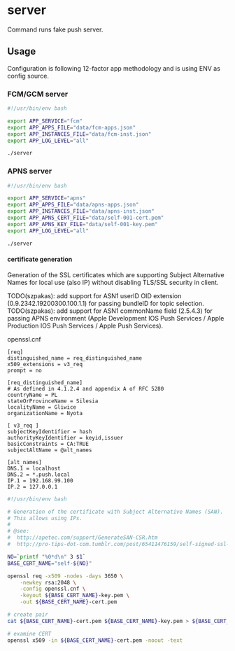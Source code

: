 # server

Command runs fake push server.

## Usage

Configuration is following 12-factor app methodology and is using ENV as config source.

### FCM/GCM server

```bash
#!/usr/bin/env bash

export APP_SERVICE="fcm"
export APP_APPS_FILE="data/fcm-apps.json"
export APP_INSTANCES_FILE="data/fcm-inst.json"
export APP_LOG_LEVEL="all"

./server
```

### APNS server

```bash
#!/usr/bin/env bash

export APP_SERVICE="apns"
export APP_APPS_FILE="data/apns-apps.json"
export APP_INSTANCES_FILE="data/apns-inst.json"
export APP_APNS_CERT_FILE="data/self-001-cert.pem"
export APP_APNS_KEY_FILE="data/self-001-key.pem"
export APP_LOG_LEVEL="all"

./server
```

#### certificate generation

Generation of the SSL certificates which are supporting Subject Alternative Names for local use (also IP) without disabling TLS/SSL security in client.

TODO(szpakas): add support for ASN1 userID OID extension (0.9.2342.19200300.100.1.1) for passing bundleID for topic selection.
TODO(szpakas): add support for ASN1 commonName field (2.5.4.3) for passing APNS environment (Apple Development IOS Push Services / Apple Production IOS Push Services / Apple Push Services).

openssl.cnf
```
[req]
distinguished_name = req_distinguished_name
x509_extensions = v3_req
prompt = no

[req_distinguished_name]
# As defined in 4.1.2.4 and appendix A of RFC 5280
countryName = PL
stateOrProvinceName = Silesia
localityName = Gliwice
organizationName = Nyota

[ v3_req ]
subjectKeyIdentifier = hash
authorityKeyIdentifier = keyid,issuer
basicConstraints = CA:TRUE
subjectAltName = @alt_names

[alt_names]
DNS.1 = localhost
DNS.2 = *.push.local
IP.1 = 192.168.99.100
IP.2 = 127.0.0.1
```

```bash
#!/usr/bin/env bash

# Generation of the certificate with Subject Alternative Names (SAN).
# This allows using IPs.
#
# @see:
#  http://apetec.com/support/GenerateSAN-CSR.htm
#  http://pro-tips-dot-com.tumblr.com/post/65411476159/self-signed-ssl-certificates-with-multiple-hostnames

NO=`printf "%0*d\n" 3 $1`
BASE_CERT_NAME="self-${NO}"

openssl req -x509 -nodes -days 3650 \
    -newkey rsa:2048 \
    -config openssl.cnf \
    -keyout ${BASE_CERT_NAME}-key.pem \
    -out ${BASE_CERT_NAME}-cert.pem

# create pair
cat ${BASE_CERT_NAME}-cert.pem ${BASE_CERT_NAME}-key.pem > ${BASE_CERT_NAME}-pair.pem

# examine CERT
openssl x509 -in ${BASE_CERT_NAME}-cert.pem -noout -text
```
